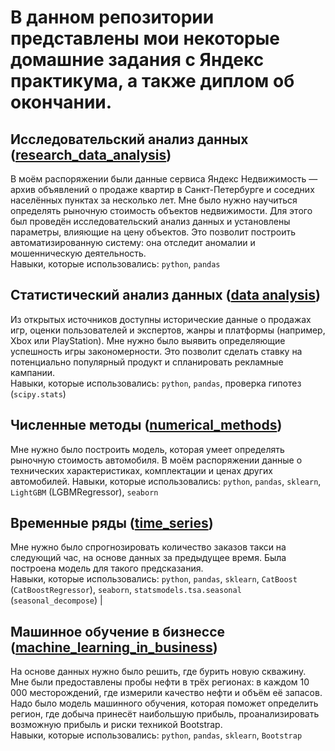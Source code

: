 # В данном репозитории представлены мои некоторые домашние задания с Яндекс практикума, а также диплом об окончании.


## Исследовательский анализ данных ([research_data_analysis]())
В моём распоряжении были данные сервиса Яндекс Недвижимость — архив объявлений о продаже квартир в Санкт-Петербурге и соседних населённых пунктах за несколько лет. Мне было нужно научиться определять рыночную стоимость объектов недвижимости. Для этого был проведён исследовательский анализ данных и установлены параметры, влияющие на цену объектов. Это позволит построить автоматизированную систему: она отследит аномалии и мошенническую деятельность.\
Навыки, которые использовались: `python`, `pandas`
## Статистический анализ данных ([data analysis](https://github.com/a-vyzhlov/Yandex_practicum/tree/main/data%20analysis))
Из открытых источников доступны исторические данные о продажах игр, оценки пользователей и экспертов, жанры и платформы (например, Xbox или PlayStation). Мне нужно было выявить определяющие успешность игры закономерности. Это позволит сделать ставку на потенциально популярный продукт и спланировать рекламные кампании.\
Навыки, которые использовались: `python`, `pandas`, проверка гипотез (`scipy.stats`)
## Численные методы ([numerical_methods](https://github.com/a-vyzhlov/Yandex_practicum/tree/main/numerical%20methods))
Мне нужно было построить модель, которая умеет определять рыночную стоимость автомобиля. В моём распоряжении данные о технических характеристиках, комплектации и ценах других автомобилей.
Навыки, которые использовались: `python`, `pandas`, `sklearn`, `LightGBM` (LGBMRegressor), `seaborn`
## Временные ряды ([time_series](https://github.com/a-vyzhlov/Yandex_practicum/tree/main/time%20series))
Мне нужно было спрогнозировать количество заказов такси на следующий час, на основе данных за предыдущее время. Была построена модель для такого предсказания.\
Навыки, которые использовались: `python`, `pandas`, `sklearn`, `CatBoost` (`CatBoostRegressor`), `seaborn`, `statsmodels.tsa.seasonal` (`seasonal_decompose`)                                                       |
## Машинное обучение в бизнессе ([machine_learning_in_business]())
На основе данных нужно было решить, где бурить новую скважину.\
Мне были предоставлены пробы нефти в трёх регионах: в каждом 10 000 месторождений, где измерили качество нефти и объём её запасов. Надо было модель машинного обучения, которая поможет определить регион, где добыча принесёт наибольшую прибыль, проанализировать возможную прибыль и риски техникой Bootstrap.\
Навыки, которые использовались: `python`, `pandas`, `sklearn`, `Bootstrap`
